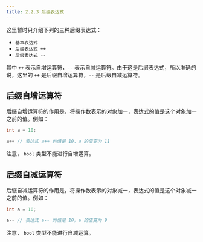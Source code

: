 ```yaml
---
title: 2.2.3 后缀表达式
---
```


这里暂时只介绍下列的三种后缀表达式：

- `基本表达式`
- `后缀表达式 ++`
- `后缀表达式 --`

其中 `++` 表示自增运算符，`--` 表示自减运算符。由于这是后缀表达式，所以准确的说，这里的 `++` 是后缀自增运算符，`--` 是后缀自减运算符。

## 后缀自增运算符

后缀自增运算符的作用是，将操作数表示的对象加一，表达式的值是这个对象加一之前的值。例如：
```cpp
int a = 10;

a++ // 表达式 a++ 的值是 10，a 的值变为 11
```

注意， `bool` 类型不能进行自增运算。

## 后缀自减运算符

后缀自减运算符的作用是，将操作数表示的对象减一，表达式的值是这个对象减一之前的值。例如：
```cpp
int a = 10;

a-- // 表达式 a-- 的值是 10，a 的值变为 9
```

注意， `bool` 类型不能进行自减运算。

